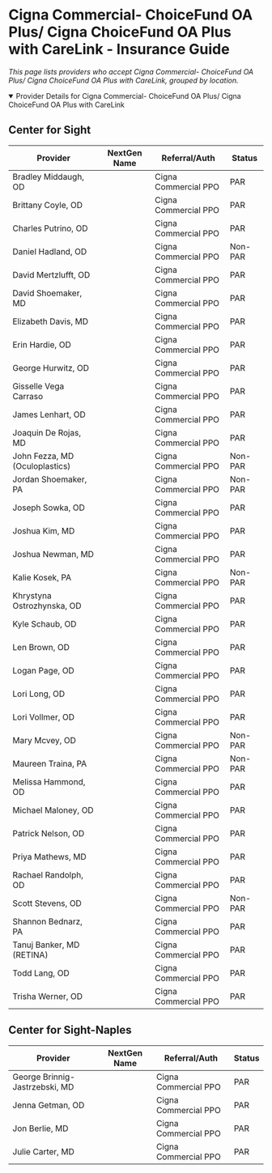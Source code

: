 # Cigna Commercial- ChoiceFund OA Plus/ Cigna ChoiceFund OA Plus with CareLink - Insurance Guide

*This page lists providers who accept Cigna Commercial- ChoiceFund OA Plus/ Cigna ChoiceFund OA Plus with CareLink, grouped by location.*

<details open><summary>Provider Details for Cigna Commercial- ChoiceFund OA Plus/ Cigna ChoiceFund OA Plus with CareLink</summary>

## Center for Sight

| Provider | NextGen Name | Referral/Auth | Status |
|----------|-------------|--------------|--------|
| Bradley Middaugh, OD |  | Cigna Commercial PPO | PAR |
| Brittany Coyle, OD |  | Cigna Commercial PPO | PAR |
| Charles Putrino, OD |  | Cigna Commercial PPO | PAR |
| Daniel Hadland, OD |  | Cigna Commercial PPO | Non-PAR |
| David Mertzlufft, OD |  | Cigna Commercial PPO | PAR |
| David Shoemaker, MD |  | Cigna Commercial PPO | PAR |
| Elizabeth Davis, MD |  | Cigna Commercial PPO | PAR |
| Erin Hardie, OD |  | Cigna Commercial PPO | PAR |
| George Hurwitz, OD |  | Cigna Commercial PPO | PAR |
| Gisselle Vega Carraso |  | Cigna Commercial PPO | PAR |
| James Lenhart, OD |  | Cigna Commercial PPO | PAR |
| Joaquin De Rojas, MD |  | Cigna Commercial PPO | PAR |
| John Fezza, MD (Oculoplastics) |  | Cigna Commercial PPO | Non-PAR |
| Jordan Shoemaker, PA |  | Cigna Commercial PPO | Non-PAR |
| Joseph Sowka, OD |  | Cigna Commercial PPO | PAR |
| Joshua Kim, MD |  | Cigna Commercial PPO | PAR |
| Joshua Newman, MD |  | Cigna Commercial PPO | PAR |
| Kalie Kosek, PA |  | Cigna Commercial PPO | Non-PAR |
| Khrystyna Ostrozhynska, OD |  | Cigna Commercial PPO | PAR |
| Kyle Schaub, OD |  | Cigna Commercial PPO | PAR |
| Len Brown, OD |  | Cigna Commercial PPO | PAR |
| Logan Page, OD |  | Cigna Commercial PPO | PAR |
| Lori Long, OD |  | Cigna Commercial PPO | PAR |
| Lori Vollmer, OD |  | Cigna Commercial PPO | PAR |
| Mary Mcvey, OD |  | Cigna Commercial PPO | Non-PAR |
| Maureen Traina, PA |  | Cigna Commercial PPO | Non-PAR |
| Melissa Hammond, OD |  | Cigna Commercial PPO | PAR |
| Michael Maloney, OD |  | Cigna Commercial PPO | PAR |
| Patrick Nelson, OD |  | Cigna Commercial PPO | PAR |
| Priya Mathews, MD |  | Cigna Commercial PPO | PAR |
| Rachael Randolph, OD |  | Cigna Commercial PPO | PAR |
| Scott Stevens, OD |  | Cigna Commercial PPO | Non-PAR |
| Shannon Bednarz, PA |  | Cigna Commercial PPO | PAR |
| Tanuj Banker, MD (RETINA) |  | Cigna Commercial PPO | PAR |
| Todd Lang, OD |  | Cigna Commercial PPO | PAR |
| Trisha Werner, OD |  | Cigna Commercial PPO | PAR |

## Center for Sight-Naples

| Provider | NextGen Name | Referral/Auth | Status |
|----------|-------------|--------------|--------|
| George Brinnig-Jastrzebski, MD |  | Cigna Commercial PPO | PAR |
| Jenna Getman, OD |  | Cigna Commercial PPO | PAR |
| Jon Berlie, MD |  | Cigna Commercial PPO | PAR |
| Julie Carter, MD |  | Cigna Commercial PPO | PAR |

</details>

